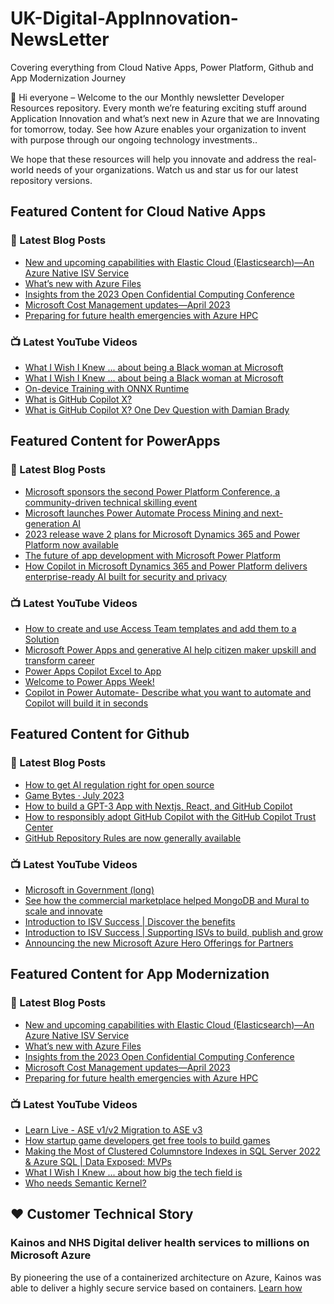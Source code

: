 # UK-Digital-AppInnovation-NewsLetter

Covering everything from Cloud Native Apps, Power Platform, Github and App Modernization Journey

👋 Hi everyone – Welcome to the our Monthly newsletter Developer Resources repository. Every month we’re featuring exciting stuff around Application Innovation and what’s next new in Azure that we are Innovating for tomorrow, today. See how Azure enables your organization to invent with purpose through our ongoing technology investments..


We hope that these resources will help you innovate and address the real-world needs of your organizations. Watch us and star us for our latest repository versions.

## Featured Content for Cloud Native Apps


### 📝 Latest Blog Posts

    
<!-- BLOGCNA:START -->
- [New and upcoming capabilities with Elastic Cloud (Elasticsearch)—An Azure Native ISV Service](https://azure.microsoft.com/blog/new-and-upcoming-capabilities-with-elastic-cloud-elasticsearch-an-azure-native-isv-service/)
- [What’s new with Azure Files](https://azure.microsoft.com/blog/what-s-new-with-azure-files/)
- [Insights from the 2023 Open Confidential Computing Conference](https://azure.microsoft.com/blog/insights-from-the-2023-open-confidential-computing-conference/)
- [Microsoft Cost Management updates—April 2023](https://azure.microsoft.com/blog/microsoft-cost-management-updates-april-2023/)
- [Preparing for future health emergencies with Azure HPC ](https://azure.microsoft.com/blog/preparing-for-future-health-emergencies-with-azure-hpc/)
<!-- BLOGCNA:END -->

### 📺 Latest YouTube Videos

 
<!-- YOUTUBECNA:START -->
- [What I Wish I Knew ... about being a Black woman at Microsoft](https://www.youtube.com/watch?v=3-z7Zjxzqhk)
- [What I Wish I Knew ... about being a Black woman at Microsoft](https://www.youtube.com/watch?v=4W5823PWmd0)
- [On-device Training with ONNX Runtime](https://www.youtube.com/watch?v=XNBaIpcS9rg)
- [What is GitHub Copilot X?](https://www.youtube.com/watch?v=Fy2-ZEy9kM8)
- [What is GitHub Copilot X? One Dev Question with Damian Brady](https://www.youtube.com/watch?v=7P2iCUfTY5E)
<!-- YOUTUBECNA:END -->

##  Featured Content for PowerApps
### 📝 Latest Blog Posts
<!-- BLOGPOWER:START -->
- [Microsoft sponsors the second Power Platform Conference, a community-driven technical skilling event](https://cloudblogs.microsoft.com/powerplatform/2023/07/25/microsoft-sponsors-the-second-power-platform-conference-a-community-driven-technical-skilling-event/)
- [Microsoft launches Power Automate Process Mining and next-generation AI](https://cloudblogs.microsoft.com/powerplatform/2023/07/18/microsoft-launches-power-automate-process-mining-and-next-generation-ai/)
- [2023 release wave 2 plans for Microsoft Dynamics 365 and Power Platform now available](https://cloudblogs.microsoft.com/dynamics365/bdm/2023/07/18/2023-release-wave-2-plans-for-microsoft-dynamics-365-and-power-platform-now-available/)
- [The future of app development with Microsoft Power Platform](https://cloudblogs.microsoft.com/powerplatform/2023/05/23/the-future-of-app-development-with-microsoft-power-platform/)
- [How Copilot in Microsoft Dynamics 365 and Power Platform delivers enterprise-ready AI built for security and privacy](https://cloudblogs.microsoft.com/dynamics365/bdm/2023/05/12/how-copilot-in-microsoft-dynamics-365-and-power-platform-delivers-enterprise-ready-ai-built-for-security-and-privacy/)
<!-- BLOGPOWER:END -->
 ### 📺 Latest YouTube Videos
    
<!-- YOUTUBEPOWER:START -->
- [How to create and use Access Team templates and add them to a Solution](https://www.youtube.com/watch?v=72kJJ1GDh0Y)
- [Microsoft Power Apps and generative AI help citizen maker upskill and transform career](https://www.youtube.com/watch?v=S79vyBHwbUg)
- [Power Apps Copilot Excel to App](https://www.youtube.com/watch?v=hcuSHIsuwNM)
- [Welcome to Power Apps Week!](https://www.youtube.com/watch?v=fEjks_o2ydA)
- [Copilot in Power Automate- Describe what you want to automate and Copilot will build it in seconds](https://www.youtube.com/watch?v=FMz0C6cY1qU)
<!-- YOUTUBEPOWER:END -->

##  Featured Content for Github
### 📝 Latest Blog Posts
<!-- BLOGGITHUB:START -->
- [How to get AI regulation right for open source](https://github.blog/2023-07-26-how-to-get-ai-regulation-right-for-open-source/)
- [Game Bytes · July 2023](https://github.blog/2023-07-25-game-bytes-july-2023/)
- [How to build a GPT-3 App with Nextjs, React, and GitHub Copilot](https://github.blog/2023-07-25-how-to-build-a-gpt-3-app-with-nextjs-react-and-github-copilot/)
- [How to responsibly adopt GitHub Copilot with the GitHub Copilot Trust Center](https://github.blog/2023-07-25-how-to-responsibly-adopt-github-copilot-with-the-github-copilot-trust-center/)
- [GitHub Repository Rules are now generally available](https://github.blog/2023-07-24-github-repository-rules-are-now-generally-available/)
<!-- BLOGGITHUB:END -->
### 📺 Latest YouTube Videos
<!-- YOUTUBEGITHUB:START -->
- [Microsoft in Government &lpar;long&rpar;](https://www.youtube.com/watch?v=VQtv8TOD1ss)
- [See how the commercial marketplace helped MongoDB and Mural to scale and innovate](https://www.youtube.com/watch?v=YeBHDGORUP8)
- [Introduction to ISV Success | Discover the benefits](https://www.youtube.com/watch?v=etpXHINpdt4)
- [Introduction to ISV Success | Supporting ISVs to build, publish and grow](https://www.youtube.com/watch?v=OwOsjbXtLVs)
- [Announcing the new Microsoft Azure Hero Offerings for Partners](https://www.youtube.com/watch?v=w-Oo2BtG3uI)
<!-- YOUTUBEGITHUB:END -->
##  Featured Content for App Modernization
### 📝 Latest Blog Posts
<!-- BLOGAPPMOD:START -->
- [New and upcoming capabilities with Elastic Cloud (Elasticsearch)—An Azure Native ISV Service](https://azure.microsoft.com/blog/new-and-upcoming-capabilities-with-elastic-cloud-elasticsearch-an-azure-native-isv-service/)
- [What’s new with Azure Files](https://azure.microsoft.com/blog/what-s-new-with-azure-files/)
- [Insights from the 2023 Open Confidential Computing Conference](https://azure.microsoft.com/blog/insights-from-the-2023-open-confidential-computing-conference/)
- [Microsoft Cost Management updates—April 2023](https://azure.microsoft.com/blog/microsoft-cost-management-updates-april-2023/)
- [Preparing for future health emergencies with Azure HPC ](https://azure.microsoft.com/blog/preparing-for-future-health-emergencies-with-azure-hpc/)
<!-- BLOGAPPMOD:END -->
### 📺 Latest YouTube Videos
<!-- YOUTUBEAPPMOD:START -->
- [Learn Live - ASE v1/v2 Migration to ASE v3](https://www.youtube.com/watch?v=lI9TK_v-dkg)
- [How startup game developers get free tools to build games](https://www.youtube.com/watch?v=AuCAnNw0I_c)
- [Making the Most of Clustered Columnstore Indexes in SQL Server 2022 &amp; Azure SQL | Data Exposed: MVPs](https://www.youtube.com/watch?v=W0z032-Kuu8)
- [What I Wish I Knew ... about how big the tech field is](https://www.youtube.com/watch?v=zC7shmOBIuw)
- [Who needs Semantic Kernel?](https://www.youtube.com/watch?v=d9uzkkWfVho)
<!-- YOUTUBEAPPMOD:END -->


## ♥️ Customer Technical Story 

### Kainos and NHS Digital deliver health services to millions on Microsoft Azure

By pioneering the use of a containerized architecture on Azure, Kainos was able to deliver a highly secure service based on containers. [Learn how](https://customers.microsoft.com/en-us/story/1368348549535774520-kainos-and-nhs-digital-deliver-health-services-to-millions-on-microsoft-azure)

